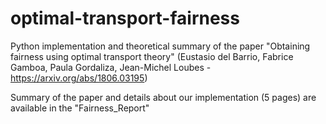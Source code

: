 # optimal-transport-fairness
Python implementation and theoretical summary of the paper "Obtaining fairness using optimal transport theory" (Eustasio del Barrio, Fabrice Gamboa, Paula Gordaliza, Jean-Michel Loubes - https://arxiv.org/abs/1806.03195)

Summary of the paper and details about our implementation (5 pages) are available in the "Fairness_Report"
